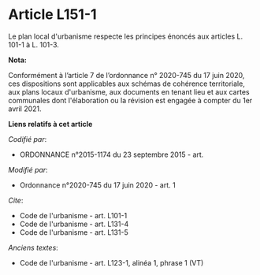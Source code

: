 # Article L151-1

Le plan local d'urbanisme respecte les principes énoncés aux articles L. 101-1 à L. 101-3.

**Nota:**

Conformément à l’article 7 de l’ordonnance n° 2020-745 du 17 juin 2020, ces dispositions sont applicables aux schémas de
cohérence territoriale, aux plans locaux d'urbanisme, aux documents en tenant lieu et aux cartes communales dont
l'élaboration ou la révision est engagée à compter du 1er avril 2021.

**Liens relatifs à cet article**

_Codifié par_:

  - ORDONNANCE n°2015-1174 du 23 septembre 2015 - art.

_Modifié par_:

  - Ordonnance n°2020-745 du 17 juin 2020 - art. 1

_Cite_:

  - Code de l'urbanisme - art. L101-1
  - Code de l'urbanisme - art. L131-4
  - Code de l'urbanisme - art. L131-5

_Anciens textes_:

  - Code de l'urbanisme - art. L123-1, alinéa 1, phrase 1 (VT)
